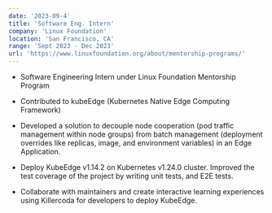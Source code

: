 ```yaml
---
date: '2023-09-4'
title: 'Software Eng. Intern'
company: 'Linux Foundation'
location: 'San Francisco, CA'
range: 'Sept 2023 - Dec 2023'
url: 'https://www.linuxfoundation.org/about/mentorship-programs/'
---
```


- Software Engineering Intern under Linux Foundation Mentorship Program

- Contributed to kubeEdge (Kubernetes Native Edge Computing Framework)

- Developed a solution to decouple node cooperation (pod traffic management within node groups) from batch management (deployment overrides like replicas, image, and environment variables) in an Edge Application.

- Deploy KubeEdge v1.14.2 on Kubernetes v1.24.0 cluster. Improved the test coverage of the project by writing unit tests, and E2E tests.

- Collaborate with maintainers and create interactive learning experiences using Killercoda for developers to deploy KubeEdge.
